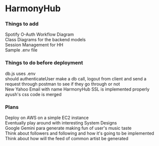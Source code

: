 # HarmonyHub

### Things to add
Spotify O-Auth Workflow Diagram <br>
Class Diagrams for the backend models <br>
Session Management for HH <br>
Sample .env file <br>

### Things to do before deployment
db.js uses .env<br>
should authenticateUser make a db call, logout from client and send a request through postman to see if they go through or not<br>
New Yahoo Email with name HarmonyHub
SSL is implemented properly<br>
ayush's css code is merged<br>

### Plans
Deploy on AWS on a simple EC2 instance <br>
Eventually play around with interesting System Designs <br>
Google Gemini para generate making fun of user's music taste <br>
Think about followers and following and how it's going to be implemented <br>
Think about how will the feed of common artist be generated <br>